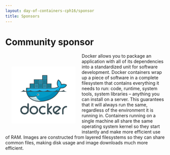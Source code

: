 ```yaml
---
layout: day-of-containers-cph16/sponsor
title: Sponsors
---
```

# Community sponsor
<div style="width:200px;float:left;padding:20px">
  <div style="height:200px;position:relative;">
    <a href="http://www.docker.com" target="_blank"><img style="position: absolute; bottom: 0;width:200px" src="/sponsors/logos/docker_logo.png" /></a>
  </div>
</div>

Docker allows you to package an application with all of its dependencies into a standardized unit for software development. Docker containers wrap up a piece of software in a complete filesystem that contains everything it needs to run: code, runtime, system tools, system libraries – anything you can install on a server. This guarantees that it will always run the same, regardless of the environment it is running in. Containers running on a single machine all share the same operating system kernel so they start instantly and make more efficient use of RAM. Images are constructed from layered filesystems so they can share common files, making disk usage and image downloads much more efficient.